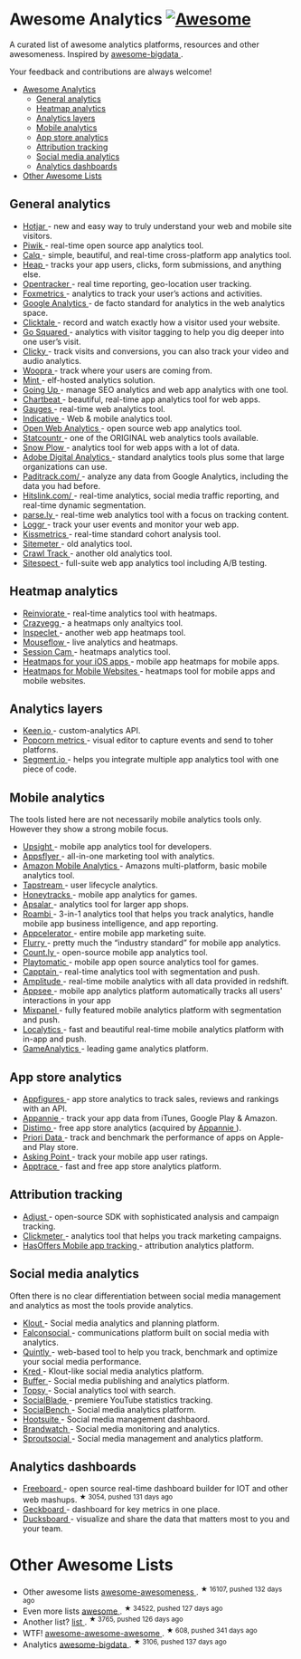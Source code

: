 <h1>
 Awesome Analytics
 <a href="https://github.com/sindresorhus/awesome">
  <img alt="Awesome" src="https://cdn.rawgit.com/sindresorhus/awesome/d7305f38d29fed78fa85652e3a63e154dd8e8829/media/badge.svg"/>
 </a>
</h1>
<p>
 A curated list of awesome analytics platforms, resources and other awesomeness. Inspired by
 <a href="https://github.com/onurakpolat/awesome-bigdata">
  awesome-bigdata
 </a>
 .
</p>
<p>
 Your feedback and contributions are always welcome!
</p>
<ul>
 <li>
  <a href="#awesome-analytics">
   Awesome Analytics
  </a>
  <ul>
   <li>
    <a href="#General analytics">
     General analytics
    </a>
   </li>
   <li>
    <a href="#Heatmap-analytics">
     Heatmap analytics
    </a>
   </li>
   <li>
    <a href="#Analytics-layers">
     Analytics layers
    </a>
   </li>
   <li>
    <a href="#Mobile-analytics">
     Mobile analytics
    </a>
   </li>
   <li>
    <a href="#App-store-analytics">
     App store analytics
    </a>
   </li>
   <li>
    <a href="#Attribution-tracking">
     Attribution tracking
    </a>
   </li>
   <li>
    <a href="#Social-media-analytics">
     Social media analytics
    </a>
   </li>
   <li>
    <a href="#Analytics-dashboards">
     Analytics dashboards
    </a>
   </li>
  </ul>
 </li>
 <li>
  <a href="#other-awesome-lists">
   Other Awesome Lists
  </a>
 </li>
</ul>
<h2>
 General analytics
</h2>
<ul>
 <li>
  <a href="https://www.hotjar.com">
   Hotjar
  </a>
  - new and easy way to truly understand your web and mobile site visitors.
 </li>
 <li>
  <a href="http://piwik.org/">
   Piwik
  </a>
  - real-time open source app analytics tool.
 </li>
 <li>
  <a href="https://calq.io/">
   Calq
  </a>
  - simple, beautiful, and real-time cross-platform app analytics tool.
 </li>
 <li>
  <a href="https://heapanalytics.com/">
   Heap
  </a>
  - tracks your app users, clicks, form submissions, and anything else.
 </li>
 <li>
  <a href="http://www.opentracker.net/">
   Opentracker
  </a>
  - real time reporting, geo-location user tracking.
 </li>
 <li>
  <a href="http://foxmetrics.com/%20">
   Foxmetrics
  </a>
  - analytics to track your user’s actions and activities.
 </li>
 <li>
  <a href="http://www.google.com/analytics/">
   Google Analytics
  </a>
  - de facto standard for analytics in the web analytics space.
 </li>
 <li>
  <a href="http://www.clicktale.com/">
   Clicktale
  </a>
  - record and watch exactly how a visitor used your website.
 </li>
 <li>
  <a href="https://www.gosquared.com/">
   Go Squared
  </a>
  - analytics with visitor tagging to help you dig deeper into one user’s visit.
 </li>
 <li>
  <a href="http://clicky.com/">
   Clicky
  </a>
  - track visits and conversions, you can also track your video and audio analytics.
 </li>
 <li>
  <a href="https://www.woopra.com/">
   Woopra
  </a>
  - track where your users are coming from.
 </li>
 <li>
  <a href="http://haveamint.com/">
   Mint
  </a>
  - elf-hosted analytics solution.
 </li>
 <li>
  <a href="http://www.goingup.com/">
   Going Up
  </a>
  - manage SEO analytics and web app analytics with one tool.
 </li>
 <li>
  <a href="https://chartbeat.com/">
   Chartbeat
  </a>
  - beautiful, real-time app analytics tool for web apps.
 </li>
 <li>
  <a href="http://get.gaug.es/">
   Gauges
  </a>
  - real-time web analytics tool.
 </li>
 <li>
  <a href="http://www.indicative.com/">
   Indicative
  </a>
  - Web & mobile  analytics tool.
 </li>
 <li>
  <a href="http://www.openwebanalytics.com/">
   Open Web Analytics
  </a>
  - open source web app analytics tool.
 </li>
 <li>
  <a href="http://statcounter.com/">
   Statcountr
  </a>
  - one of the ORIGINAL web analytics tools available.
 </li>
 <li>
  <a href="http://snowplowanalytics.com/">
   Snow Plow
  </a>
  - analytics tool for web apps with a lot of data.
 </li>
 <li>
  <a href="http://www.adobe.com/solutions/digital-analytics/marketing-reports-analytics.html">
   Adobe Digital Analytics
  </a>
  - standard analytics tools plus some that large organizations can use.
 </li>
 <li>
  <a href="https://paditrack.com/">
   Paditrack.com/
  </a>
  - analyze any data from Google Analytics, including the data you had before.
 </li>
 <li>
  <a href="http://www.hitslink.com/">
   Hitslink.com/
  </a>
  - real-time analytics, social media traffic reporting, and real-time dynamic segmentation.
 </li>
 <li>
  <a href="http://parse.ly%20">
   parse.ly
  </a>
  - real-time web analytics tool with a focus on tracking content.
 </li>
 <li>
  <a href="http://loggr.net/">
   Loggr
  </a>
  -  track your user events and monitor your web app.
 </li>
 <li>
  <a href="https://www.kissmetrics.com/">
   Kissmetrics
  </a>
  - real-time standard cohort analysis tool.
 </li>
 <li>
  <a href="http://sitemeter.com/">
   Sitemeter
  </a>
  - old analytics tool.
 </li>
 <li>
  <a href="http://www.crawltrack.net/">
   Crawl Track
  </a>
  - another old analytics tool.
 </li>
 <li>
  <a href="http://www.sitespect.com/">
   Sitespect
  </a>
  - full-suite web app analytics tool including A/B testing.
 </li>
</ul>
<h2>
 Heatmap analytics
</h2>
<ul>
 <li>
  <a href="https://www.reinvigorate.net/">
   Reinviorate
  </a>
  - real-time analytics tool with heatmaps.
 </li>
 <li>
  <a href="http://www.crazyegg.com/">
   Crazyegg
  </a>
  - a heatmaps only analtyics tool.
 </li>
 <li>
  <a href="https://www.inspectlet.com/">
   Inspeclet
  </a>
  - another web app heatmaps tool.
 </li>
 <li>
  <a href="http://mouseflow.com/%20">
   Mouseflow
  </a>
  - live analytics and heatmaps.
 </li>
 <li>
  <a href="http://www.sessioncam.com/">
   Session Cam
  </a>
  - heatmaps analytics tool.
 </li>
 <li>
  <a href="https://heatma.ps/">
   Heatmaps for your iOS apps
  </a>
  - mobile app heatmaps for mobile apps.
 </li>
 <li>
  <a href="http://heatdata.com/">
   Heatmaps for Mobile Websites
  </a>
  - heatmaps tool for mobile apps and mobile websites.
 </li>
</ul>
<h2>
 Analytics layers
</h2>
<ul>
 <li>
  <a href="http://adjust.com/">
   Keen.io
  </a>
  - custom-analytics API.
 </li>
 <li>
  <a href="http://www.popcornmetrics.com/">
   Popcorn metrics
  </a>
  - visual editor to capture events and send to toher platforns.
 </li>
 <li>
  <a href="http://Segment.io">
   Segment.io
  </a>
  - helps you integrate multiple app analytics tool with one piece of code.
 </li>
</ul>
<h2>
 Mobile analytics
</h2>
<p>
 The tools listed here are not necessarily mobile analytics tools only. However they show a strong mobile focus.
</p>
<ul>
 <li>
  <a href="http://www.upsight.com/">
   Upsight
  </a>
  - mobile app analytics tool for developers.
 </li>
 <li>
  <a href="http://www.appsflyer.com/">
   Appsflyer
  </a>
  - all-in-one marketing tool with analytics.
 </li>
 <li>
  <a href="http://aws.amazon.com/mobileanalytics/">
   Amazon Mobile Analytics
  </a>
  - Amazons multi-platform, basic mobile analytics tool.
 </li>
 <li>
  <a href="https://tapstream.com/">
   Tapstream
  </a>
  - user lifecycle analytics.
 </li>
 <li>
  <a href="https://honeytracks.com/">
   Honeytracks
  </a>
  - mobile app analytics for games.
 </li>
 <li>
  <a href="https://apsalar.com/">
   Apsalar
  </a>
  - analytics tool for larger app shops.
 </li>
 <li>
  <a href="http://www.roambi.com/">
   Roambi
  </a>
  - 3-in-1 analytics tool that helps you track analytics, handle mobile app business intelligence, and app reporting.
 </li>
 <li>
  <a href="http://www.appcelerator.com/platform/appcelerator-analytics/">
   Appcelerator
  </a>
  - entire mobile app marketing suite.
 </li>
 <li>
  <a href="http://www.flurry.com/">
   Flurry
  </a>
  - pretty much the “industry standard” for mobile app analytics.
 </li>
 <li>
  <a href="http://count.ly/">
   Count.ly
  </a>
  - open-source mobile app analytics tool.
 </li>
 <li>
  <a href="http://playtomic.org/">
   Playtomatic
  </a>
  - mobile app open source analytics tool for games.
 </li>
 <li>
  <a href="http://www.capptain.com/">
   Capptain
  </a>
  - real-time analytics tool with segmentation and push.
 </li>
 <li>
  <a href="https://amplitude.com/">
   Amplitude
  </a>
  - real-time mobile analytics with all data provided in redshift.
 </li>
 <li>
  <a href="http://www.appsee.com/">
   Appsee
  </a>
  - mobile app analytics platform automatically tracks all users' interactions in your app
 </li>
 <li>
  <a href="https://mixpanel.com/">
   Mixpanel
  </a>
  - fully featured mobile analytics platform with segmentation and push.
 </li>
 <li>
  <a href="http://www.localytics.com/">
   Localytics
  </a>
  - fast and beautiful real-time mobile analytics platform with in-app and push.
 </li>
 <li>
  <a href="http://www.gameanalytics.com/">
   GameAnalytics
  </a>
  - leading game analytics platform.
 </li>
</ul>
<h2>
 App store analytics
</h2>
<ul>
 <li>
  <a href="http://appfigures.com/">
   Appfigures
  </a>
  - app store analytics to track sales, reviews and rankings with an API.
 </li>
 <li>
  <a href="http://www.appannie.com/">
   Appannie
  </a>
  - track your app data from iTunes, Google Play & Amazon.
 </li>
 <li>
  <a href="http://www.distimo.com/">
   Distimo
  </a>
  - free app store analytics (acquired by
  <a href="http://www.appannie.com/">
   Appannie
  </a>
  ).
 </li>
 <li>
  <a href="https://prioridata.com/">
   Priori Data
  </a>
  - track and benchmark the performance of apps on Apple- and Play store.
 </li>
 <li>
  <a href="http://www.askingpoint.com/mobile-app-rating-widget">
   Asking Point
  </a>
  - track your mobile app user ratings.
 </li>
 <li>
  <a href="http://www.apptrace.com/">
   Apptrace
  </a>
  - fast and free app store analytics platform.
 </li>
</ul>
<h2>
 Attribution tracking
</h2>
<ul>
 <li>
  <a href="http://adjust.com/">
   Adjust
  </a>
  - open-source SDK with sophisticated analysis and campaign tracking.
 </li>
 <li>
  <a href="http://clickmeter.com/">
   Clickmeter
  </a>
  - analytics tool that helps you track marketing campaigns.
 </li>
 <li>
  <a href="http://www.mobileapptracking.com/">
   HasOffers Mobile app tracking
  </a>
  - attribution analytics platform.
 </li>
</ul>
<h2>
 Social media analytics
</h2>
<p>
 Often there is no clear differentiation between social media management and analytics as most the tools provide analytics.
</p>
<ul>
 <li>
  <a href="https://klout.com/">
   Klout
  </a>
  - Social media analytics and planning platform.
 </li>
 <li>
  <a href="http://www.falconsocial.com/">
   Falconsocial
  </a>
  - communications platform built on social media with analytics.
 </li>
 <li>
  <a href="https://www.quintly.com/">
   Quintly
  </a>
  - web-based tool to help you track, benchmark and optimize your social media performance.
 </li>
 <li>
  <a href="http://kred.com/">
   Kred
  </a>
  - Klout-like social media analytics platform.
 </li>
 <li>
  <a href="https://bufferapp.com/">
   Buffer
  </a>
  - Social media publishing and analytics platform.
 </li>
 <li>
  <a href="http://topsy.com/">
   Topsy
  </a>
  - Social analytics tool with search.
 </li>
 <li>
  <a href="http://socialblade.com/">
   SocialBlade
  </a>
  - premiere YouTube statistics tracking.
 </li>
 <li>
  <a href="https://klout.com/">
   SocialBench
  </a>
  - Social media analytics platform.
 </li>
 <li>
  <a href="https://hootsuite.com/">
   Hootsuite
  </a>
  - Social media management dashbaord.
 </li>
 <li>
  <a href="http://www.brandwatch.com/">
   Brandwatch
  </a>
  - Social media monitoring and analytics.
 </li>
 <li>
  <a href="http://sproutsocial.com/">
   Sproutsocial
  </a>
  - Social media management and analytics platform.
 </li>
</ul>
<h2>
 Analytics dashboards
</h2>
<ul>
 <li>
  <a href="https://github.com/Freeboard/freeboard">
   Freeboard
  </a>
  - open source real-time dashboard builder for IOT and other web mashups.
  <sup>
   &#9733 3054, pushed 131 days ago
  </sup>
 </li>
 <li>
  <a href="https://www.geckoboard.com/">
   Geckboard
  </a>
  - dashboard for key metrics in one place.
 </li>
 <li>
  <a href="https://ducksboard.com/">
   Ducksboard
  </a>
  - visualize and share the data that matters most to you and your team.
 </li>
</ul>
<h1>
 Other Awesome Lists
</h1>
<ul>
 <li>
  Other awesome lists
  <a href="https://github.com/bayandin/awesome-awesomeness">
   awesome-awesomeness
  </a>
  .
  <sup>
   &#9733 16107, pushed 132 days ago
  </sup>
 </li>
 <li>
  Even more lists
  <a href="https://github.com/sindresorhus/awesome">
   awesome
  </a>
  .
  <sup>
   &#9733 34522, pushed 127 days ago
  </sup>
 </li>
 <li>
  Another list?
  <a href="https://github.com/jnv/lists">
   list
  </a>
  .
  <sup>
   &#9733 3765, pushed 126 days ago
  </sup>
 </li>
 <li>
  WTF!
  <a href="https://github.com/t3chnoboy/awesome-awesome-awesome">
   awesome-awesome-awesome
  </a>
  .
  <sup>
   &#9733 608, pushed 341 days ago
  </sup>
 </li>
 <li>
  Analytics
  <a href="https://github.com/onurakpolat/awesome-bigdata">
   awesome-bigdata
  </a>
  .
  <sup>
   &#9733 3106, pushed 137 days ago
  </sup>
 </li>
</ul>
